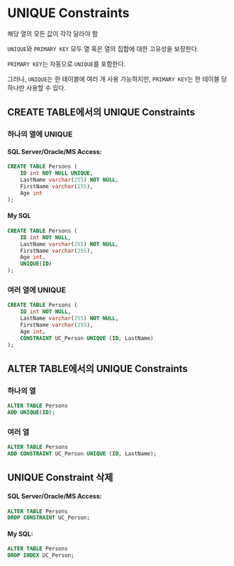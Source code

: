 # UNIQUE Constraints
해당 열의 모든 값이 각각 달라야 함

`UNIQUE`와 `PRIMARY KEY` 모두 열 혹은 열의 집합에 대한 고유성을 보장한다.

`PRIMARY KEY`는 자동으로 `UNIQUE`를 포함한다.

그러나, `UNIQUE`는 한 테이블에 여러 개 사용 가능하지만, `PRIMARY KEY`는 한 테이블 당 하나만 사용할 수 있다.


## CREATE TABLE에서의 UNIQUE Constraints
### 하나의 열에 UNIQUE
#### SQL Server/Oracle/MS Access:
```sql
CREATE TABLE Persons (
    ID int NOT NULL UNIQUE,
    LastName varchar(255) NOT NULL,
    FirstName varchar(255),
    Age int
);
```
#### My SQL
```sql
CREATE TABLE Persons (
    ID int NOT NULL,
    LastName varchar(255) NOT NULL,
    FirstName varchar(255),
    Age int,
    UNIQUE(ID)
);
```
### 여러 열에 UNIQUE
```sql
CREATE TABLE Persons (
    ID int NOT NULL,
    LastName varchar(255) NOT NULL,
    FirstName varchar(255),
    Age int,
    CONSTRAINT UC_Person UNIQUE (ID, LastName)
);
```


## ALTER TABLE에서의 UNIQUE Constraints
### 하나의 열
```sql
ALTER TABLE Persons
ADD UNIQUE(ID);
```
### 여러 열
```sql
ALTER TABLE Persons
ADD CONSTRAINT UC_Person UNIQUE (ID, LastName);
```

## UNIQUE Constraint 삭제
#### SQL Server/Oracle/MS Access:
```sql
ALTER TABLE Persons
DROP CONSTRAINT UC_Person;
```
#### My SQL:
```sql
ALTER TABLE Persons
DROP INDEX UC_Person;
```
